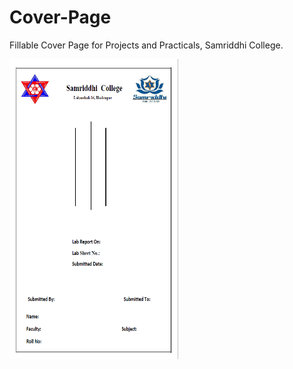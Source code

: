 # Cover-Page
Fillable Cover Page for Projects and Practicals, Samriddhi College.

<img src="Cover_Page_PNG.png" width="270" height="480">

